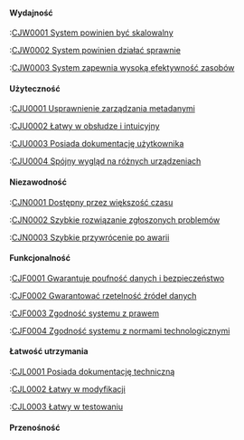 #### Wydajność

:[CJW0001 System powinien być skalowalny](cechy.jakosciowe/CJW0001.md)

:[CJW0002 System powinien działać sprawnie](cechy.jakosciowe/CJW0002.md)

:[CJW0003 System zapewnia wysoką efektywność zasobów](cechy.jakosciowe/CJW0003.md)

#### Użyteczność

:[CJU0001 Usprawnienie zarządzania metadanymi](cechy.jakosciowe/CJU0001.md)

:[CJU0002 Łatwy w obsłudze i intuicyjny](cechy.jakosciowe/CJU0002.md)

:[CJU0003 Posiada dokumentację użytkownika](cechy.jakosciowe/CJU0003.md)

:[CJU0004 Spójny wygląd na różnych urządzeniach](cechy.jakosciowe/CJU0004.md)

#### Niezawodność

:[CJN0001 Dostępny przez większość czasu](cechy.jakosciowe/CJN0001.md)

:[CJN0002 Szybkie rozwiązanie zgłoszonych problemów](cechy.jakosciowe/CJN0002.md)

:[CJN0003 Szybkie przywrócenie po awarii](cechy.jakosciowe/CJN0003.md)

#### Funkcjonalność

:[CJF0001 Gwarantuje poufność danych i bezpieczeństwo](cechy.jakosciowe/CJF0001.md)

:[CJF0002 Gwarantować rzetelność źródeł danych](cechy.jakosciowe/CJF0002.md)

:[CJF0003 Zgodność systemu z prawem](cechy.jakosciowe/CJF0003.md)

:[CJF0004 Zgodność systemu z normami technologicznymi](cechy.jakosciowe/CJF0004.md)

#### Łatwość utrzymania

:[CJL0001 Posiada dokumentację techniczną](cechy.jakosciowe/CJL0001.md)

:[CJL0002 Łatwy w modyfikacji](cechy.jakosciowe/CJL0002.md)

:[CJL0003 Łatwy w testowaniu](cechy.jakosciowe/CJL0003.md)

#### Przenośność